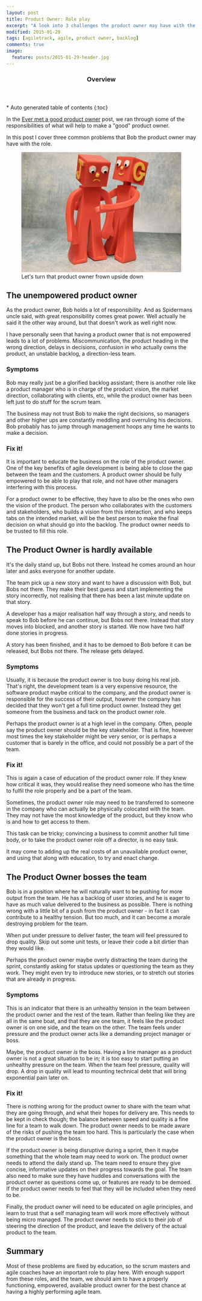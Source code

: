 ```yaml
---
layout: post
title: Product Owner: Role play
excerpt: "A look into 3 challenges the product owner may have with the role"
modified: 2015-01-29
tags: [agiletrack, agile, product owner, backlog]
comments: true
image:
  feature: posts/2015-01-29-header.jpg
---
```


<section id="table-of-contents" class="toc">
  <header>
    <h3>Overview</h3>
  </header>
<div id="drawer" markdown="1">
*  Auto generated table of contents
{:toc}
</div>
</section><!-- /#table-of-contents -->

In the <a href="../product-owner">Ever met a good product owner</a> post, we ran through some of the responsibilities of what will help to make a "good" product owner.

In this post I cover three common problems that Bob the product owner may have with the role.

<figure>
<img src="../images/posts/2015-01-29-help.jpg">
<figcaption>Let's turn that product owner frown upside down</figcaption>
</figure>

## The unempowered product owner

As the product owner, Bob holds a lot of responsibility.  And as Spidermans uncle said, with great responsibility comes great power.  Well actually he said it the other way around, but that doesn't work as well right now.

I have personally seen that having a product owner that is not empowered leads to a lot of problems.  Miscommunication, the product heading in the wrong direction, delays in decisions, confusion in who actually owns the product, an unstable backlog, a direction-less team.

### Symptoms

Bob may really just be a glorified backlog assistant; there is another role like a product manager who is in charge of the product vision, the market direction, collaborating with clients, etc, while the product owner has been left just to do stuff for the scrum team.

The business may not trust Bob to make the right decisions, so managers and other higher ups are constantly meddling and overruling his decisions.  Bob probably has to jump through management hoops any time he wants to make a decision.

### Fix it!

It is important to educate the business on the role of the product owner.  One of the key benefits of agile development is being able to close the gap between the team and the customers.  A product owner should be fully empowered to be able to play that role, and not have other managers interfering with this process.

For a product owner to be effective, they have to also be the ones who own the vision of the product.  The person who collaborates with the customers and stakeholders, who builds a vision from this interaction, and who keeps tabs on the intended market, will be the best person to make the final decision on what should go into the backlog.  The product owner needs to be trusted to fill this role.


## The Product Owner is hardly available

It's the daily stand up, but Bobs not there.  Instead he comes around an hour later and asks everyone for another update.

The team pick up a new story and want to have a discussion with Bob, but Bobs not there.  They make their best guess and start implementing the story incorrectly, not realising that there has been a last minute update on that story.

A developer has a major realisation half way through a story, and needs to speak to Bob before he can continue, but Bobs not there.  Instead that story moves into blocked, and another story is started.  We now have two half done stories in progress.

A story has been finished, and it has to be demoed to Bob before it can be released, but Bobs not there.  The release gets delayed.

### Symptoms

Usually, it is because the product owner is too busy doing his real job.  That's right, the development team is a very expensive resource, the software product maybe critical to the company, and the product owner is responsible for the success of their output, however the company has decided that they won't get a full time product owner.  Instead they get someone from the business and tack on the product owner role.

Perhaps the product owner is at a high level in the company.  Often, people say the product owner should be the key stakeholder.  That is fine, however most times the key stakeholder might be very senior, or is perhaps a customer that is barely in the office, and could not possibly be a part of the team.

### Fix it!

This is again a case of education of the product owner role.  If they knew how critical it was, they would realise they need someone who has the time to fulfil the role properly and be a part of the team.

Sometimes, the product owner role may need to be transferred to someone in the company who can actually be physically colocated with the team.  They may not have the most knowledge of the product, but they know who is and how to get access to them.

This task can be tricky; convincing a business to commit another full time body, or to take the product owner role off a director, is no easy task.  

It may come to adding up the real costs of an unavailable product owner, and using that along with education, to try and enact change.

## The Product Owner bosses the team

Bob is in a position where he will naturally want to be pushing for more output from the team.  He has a backlog of user stories, and he is eager to have as much value delivered to the business as possible.  There is nothing wrong with a little bit of a push from the product owner - in fact it can contribute to a healthy tension.  But too much, and it can become a morale destroying problem for the team.

When put under pressure to deliver faster, the team will feel pressured to drop quality.  Skip out some unit tests, or leave their code a bit dirtier than they would like.

Perhaps the product owner maybe overly distracting the team during the sprint, constantly asking for status updates or questioning the team as they work.  They might even try to introduce new stories, or to stretch out stories that are already in progress.

### Symptoms

This is an indicator that there is an unhealthy tension in the team between the product owner and the rest of the team.  Rather than feeling like they are all in the same boat, and that they are one team, it feels like the product owner is on one side, and the team on the other.  The team feels under pressure and the product owner acts like a demanding project manager or boss.

Maybe, the product owner *is* the boss.  Having a line manager as a product owner is not a great situation to be in; it is too easy to start putting an unhealthy pressure on the team.  When the team feel pressure, quality will drop.  A drop in quality will lead to mounting technical debt that will bring exponential pain later on.

### Fix it!

There is nothing wrong for the product owner to share with the team what they are going through, and what their hopes for delivery are.  This needs to be kept in check though; the balance between speed and quality is a fine line for a team to walk down.  The product owner needs to be made aware of the risks of pushing the team too hard.  This is particularly the case when the product owner is the boss.

If the product owner is being disruptive during a sprint, then it maybe something that the whole team may need to work on.  The product owner needs to attend the daily stand up.  The team need to ensure they give concise, informative updates on their progress towards the goal.  The team also need to make sure they have huddles and conversations with the product owner as questions come up, or features are ready to be demoed.  If the product owner needs to feel that they will be included when they need to be.

Finally, the product owner will need to be educated on agile principles, and learn to trust that a self managing team will work more effectively without being micro managed.  The product owner needs to stick to their job of steering the direction of the product, and leave the delivery of the actual product to the team.


## Summary

Most of these problems are fixed by education, so the scrum masters and agile coaches have an important role to play here.  With enough support from these roles, and the team, we should aim to have a properly functioning, empowered, available product owner for the best chance at having a highly performing agile team.